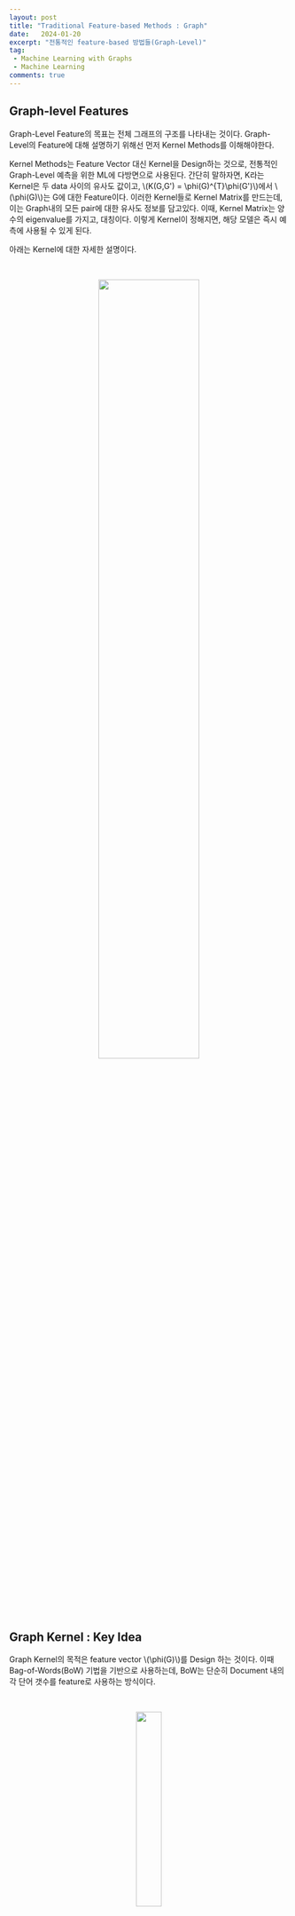 ```yaml
---
layout: post
title: "Traditional Feature-based Methods : Graph"
date:   2024-01-20
excerpt: "전통적인 feature-based 방법들(Graph-Level)"
tag: 
 - Machine Learning with Graphs
 - Machine Learning
comments: true
---
```


## Graph-level Features

Graph-Level Feature의 목표는 전체 그래프의 구조를 나타내는 것이다. Graph-Level의 Feature에 대해 설명하기 위해선 먼저 Kernel Methods를 이해해야한다.

Kernel Methods는 Feature Vector 대신 Kernel을 Design하는 것으로, 전통적인 Graph-Level 예측을 위한 ML에 다방면으로 사용된다. 간단히 말하자면, K라는 Kernel은 두 data 사이의 유사도 값이고, \\(K(G,G') = \phi(G)^{T}\phi(G')\\)에서 \\(\phi(G)\\)는 G에 대한 Feature이다. 이러한 Kernel들로 Kernel Matrix를 만드는데, 이는 Graph내의 모든 pair에 대한 유사도 정보를 담고있다. 이때, Kernel Matrix는 양수의 eigenvalue를 가지고, 대칭이다. 이렇게 Kernel이 정해지면, 해당 모델은 즉시 예측에 사용될 수 있게 된다.

아래는 Kernel에 대한 자세한 설명이다.

<br>

<p align="center">
  <img src="{{site.baseurl}}/assets/img/Traditional-Feature-based-Methods-Graph/kernel.png" style="width: 60%"/>
</p>

<br>
<br>
<br>

## Graph Kernel : Key Idea

Graph Kernel의 목적은 feature vector \\(\phi(G)\\)를 Design 하는 것이다. 이때 Bag-of-Words(BoW) 기법을 기반으로 사용하는데, BoW는 단순히 Document 내의 각 단어 갯수를 feature로 사용하는 방식이다.

<br>

<p align="center">
  <img src="{{site.baseurl}}/assets/img/Traditional-Feature-based-Methods-Graph/node.png" style="width: 30%"/>
</p>

<br>

이를 Graph에 적용할 때, 위의 그림처럼 Node의 수를 센다면, 4개의 Node를 가진 Graph는 모두 같은 feature를 가져 문제가 생긴다. 이를 해결하기 위해 Node의 Degree를 사용하는 방법이 고안되었다. 

<br>

<p align="center">
  <img src="{{site.baseurl}}/assets/img/Traditional-Feature-based-Methods-Graph/degree.png" style="width: 70%"/>
</p>

<br>

위의 그림과 같이 Node의 Degree를 feature로 사용하는 경우, Node를 사용했을 때 같은 feature를 가졌던 Graph들이 다른 feature를 갖게 되어, feature가 전체 Graph에 대해 더 잘 설명하게 된다. 

이처럼 Graph 전체에 대해 더 많은 정보를 담을 수 있는 feature를 만드는 것이 Graph-Level의 ML에서 중요하다. 그렇다면 Node Degree를 사용하는 방식보다 더 좋은 방식은 없을까?

<br>
<br>
<br>

## Graphlet Features

Node Degree의 수보다 조금 더 구체적인 요소를 feature로 사용하는 방법은 Graphlet을 사용하는 방법이다. 이는 Graph 내의 서로 다른 graphlet의 개수를 세는데, 이때 graphlet은 서로 연결되지 않아도 되고, rooted(Graphlet 내에서 Node의 위치가 정해진)되지 않아도 된다.

아래는 이해를 돕기위해 Graph의 Node 수가 3, 4인 경우에서, 서로 연결되지 않아도 되고 unrooted한 Graphlet들을 나타낸 그림이다.

<br>

<p align="center">
  <img src="{{site.baseurl}}/assets/img/Traditional-Feature-based-Methods-Graph/graphlet.png" style="width: 60%"/>
</p>

<br>

Graphlet feature을 사용할 때는, 주어진 Graph에서 정해진 크기의 Graphlet들의 개수를 세어 아래 그림처럼 vector로 나타낸다. 

<br>

<p align="center">
  <img src="{{site.baseurl}}/assets/img/Traditional-Feature-based-Methods-Graph/graphlet-example.png" style="width: 60%"/>
</p>

<br>

이렇게 구한 vector를 위에서 언급했던 \\(\phi(G)\\)로 사용하여, 두 그래프의 Graphlet vector를 normalize하여(그래프의 크기가 다르면 곱연산이 불가능하기 때문.) 곱연산을 한다. 그러면 \\(K(G,G') = \phi(G)^{T}\phi(G')\\)의 형태가 되며, 이렇게 구한 K를 두 Graph의 유사도 feature로 사용하는 것이다.

아래는 normalize 하는 방법에 대한 설명이다.(여기서는 \\(\phi(G)\\)대신 \\(f_G\\)로 나타내었다.)

<br>

<p align="center">
  <img src="{{site.baseurl}}/assets/img/Traditional-Feature-based-Methods-Graph/normalize.png" style="width: 70%"/>
</p>

<br>

이렇게 Node Degree의 단점을 극복한 Graphlet 방식도 완벽하지는 못하다. 그중 가장 큰 단점은 바로 시간복잡도이다. 크기가 \\(n\\)인 Graph에서 크기가 \\(k\\)인 Graphlet의 수를 세는 task는 \\(n^k\\)의 시간복잡도를 가진다. 이러한 문제는 subgraph isomorphism test가 NP-hard 문제이기 때문에 해결이 불가능하다. 그나마 괜찮은 해결책은 Graph 자체의 Node Degree를 \\(d\\)로 작게 한정하면 \\(O(nd^{k-1})\\)로 괜찮은 효율을 내는 알고리즘을 만들 수 있다.

그렇다면 좀 더 효율적인 Graph Kernel을 Design할 수는 없을까?

<br>
<br>
<br>

## Weisfeiler-Lehman Kernel

Weisfeiler-Lehman Kernel은 Graphlet을 사용한 방법보다 더 효율적인 feature descriptor(\\(\phi(G)\\))를 찾는 것을 목표로 한다.

이 방법은 기존에 one-hop neighborhood 정보만을 지녔던 Bag-of-NodeDegrees를 일반화하여 multi-hop neighborhood에 대한 정보를 지닌 feature를 사용한다. 이러한 방법을 사용하기 위해 Color refinement라는 알고리즘을 사용한다.

<br>

### Color Refinement

<p align="center">
  <img src="{{site.baseurl}}/assets/img/Traditional-Feature-based-Methods-Graph/color.png" style="width: 70%"/>
</p>

위는 Color Refinement 알고리즘을 한번에 나타낸 공식이다. K step이 지난 후, \\(c^{(K)}(v)\\)가 K-hop neighborhood의 구조를 요약하는 정보를 담게 된다.

공식으로만 이야기하면 직관적으로 이해하기 힘드니 그림으로 설명해보도록 하겠다.

<br>

<p align="center">
  <img src="{{site.baseurl}}/assets/img/Traditional-Feature-based-Methods-Graph/color-ex1.png" style="width: 70%"/>
</p>

<br>

먼저 각 Node에 초기 색을 부여한다. 여기서는 첫 step이기 때문에 모든 Node들이 같은 색을 가지고 있다. 이후 neighbor Node들의 색을 aggregation(vector를 연장함)한다.

<br>

<p align="center">
  <img src="{{site.baseurl}}/assets/img/Traditional-Feature-based-Methods-Graph/color-ex2.png" style="width: 70%"/>
</p>

<br>

다음으로, 생성된 vector를 Hash table을 통해 특정 색으로 mapping한다.

<br>

<p align="center">
  <img src="{{site.baseurl}}/assets/img/Traditional-Feature-based-Methods-Graph/color-ex3.png" style="width: 70%"/>
</p>

<br>

이후의 과정들은 위의 반복이다. 또다시 neighbor Node들의 색을 aggregation하고, 이를 Hash table을 이용해 mapping한다.

<br>

<p align="center">
  <img src="{{site.baseurl}}/assets/img/Traditional-Feature-based-Methods-Graph/color-ex4.png" style="width: 70%"/>
</p>

<br>

지정한 K-step을 모두 완료하면, 해당 Graph에 존재하는 색들의 개수를 세어 vector로 만든다. 이 vector가 바로 Weisfeiler-Lehman Feature이다.

<br>

<p align="center">
  <img src="{{site.baseurl}}/assets/img/Traditional-Feature-based-Methods-Graph/color-ex5.png" style="width: 70%"/>
</p>

<br>

이후 위에서 설명했던 \\(K(G,G') = \phi(G)^{T}\phi(G')\\) 형태의 공식을 통해 두 Graph의 유사도를 구한다.

위에서 언급했듯, 이 방식은 Node의 수에 대해 linear한 시간복잡도를 가져 계산이 굉장히 효율적이다. 또한 각 단계에서 메모리에 각 Node의 색만 저장하면 되고, 최악의 경우 색의 수는 node의 수와 같으므로 메모리 또한 많이 사용하지 않는다. 따라서 전체 복잡도 또한 Node 수에 linear하다.

<br>
<br>
<br>


## Graph-Level Features: Summary

<p align="center">
  <img src="{{site.baseurl}}/assets/img/Traditional-Feature-based-Methods-Graph/summary.png" style="width: 60%"/>
</p>

<br>
<br>
<br>

## 2강 Summary

<p align="center">
  <img src="{{site.baseurl}}/assets/img/Traditional-Feature-based-Methods-Graph/summary2.png" style="width: 60%"/>
</p>

<br>

### 출처, 더 궁금하다면?
[Stanford CS224W: ML with Graphs | 2021 | Lecture 2.3 - Traditional Feature-based Methods: Graph](https://youtu.be/buzsHTa4Hgs?si=sZBasl1tsXj6qkrH)